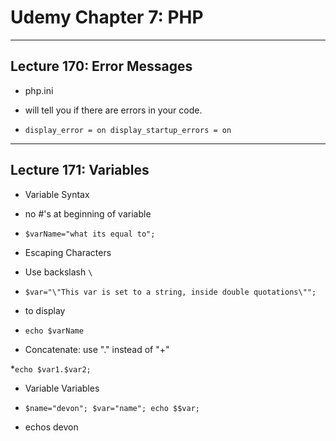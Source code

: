 # Udemy Chapter 7: PHP

___

## Lecture 170: Error Messages

* php.ini 

 * will tell you if there are errors in your code.
 
 * `display_error = on
    display_startup_errors = on`
 
___
 
## Lecture 171: Variables

* Variable Syntax
 
 * no #'s at beginning of variable

 * `$varName="what its equal to";`
 
* Escaping Characters

 * Use backslash `\`
 
 * `$var="\"This var is set to a string, inside double quotations\"";`
 
* to display

 * `echo $varName`
 
* Concatenate: use "." instead of "+"

 *`echo $var1.$var2;`
 
* Variable Variables 

 * `$name="devon";
    $var="name";
    echo $$var;`
    
 * echos devon
 

